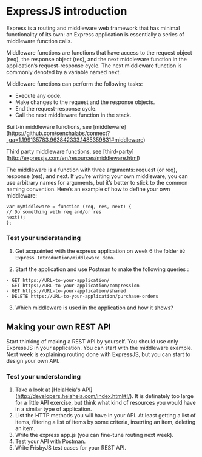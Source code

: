 # ExpressJS introduction

Express is a routing and middleware web framework that has minimal functionality of its own: an Express application is essentially a series of middleware function calls.

Middleware functions are functions that have access to the request object (req), the response object (res), and the next middleware function in the application’s request-response cycle. The next middleware function is commonly denoted by a variable named next.

Middleware functions can perform the following tasks:

- Execute any code.
- Make changes to the request and the response objects.
- End the request-response cycle.
- Call the next middleware function in the stack.

Built-in middleware functions, see 
[middleware]
(https://github.com/senchalabs/connect?_ga=1.199135783.963842333.1485359831#middleware)

Third party middleware functions, see [third-party]
(http://expressjs.com/en/resources/middleware.html)

The middleware is a function with three arguments: request (or req),
response (res), and next. If you’re writing your own middleware, you can use arbitrary
names for arguments, but it’s better to stick to the common naming convention. Here’s an
example of how to define your own middleware:
```
var myMiddleware = function (req, res, next) {
// Do something with req and/or res
next();
};
```

### Test your understanding

1.  Get acquainted with the express application on week 6 the folder `02  Express Introduction/middleware demo`.

2. Start the application and use Postman to make the following queries :
```
- GET https://URL-to-your-application/
- GET https://URL-to-your-application/compression
- GET https://URL-to-your-application/shared
- DELETE https://URL-to-your-application/purchase-orders
```
3. Which middleware is used in the application and how it shows?

## Making your own REST API

Start thinking of making a REST API by yourself. You should use only ExpressJS in your application. You can start with the middleware example. Next week is explaining routing done with ExpressJS, but you can start to design your own API.

### Test your understanding

1. Take a look at [HeiaHeia's API] (http://developers.heiaheia.com/index.html#!/). It is definately too large for a little API exercise, but think what kind of resources you would have in a similar type of application.
2. List the HTTP methods you will have in your API. At least getting a list of items, filtering a list of items by some criteria, inserting an item, deleting an item.
3. Write the express app.js (you can fine-tune routing next week).
4. Test your API with Postman.
5. Write FrisbyJS test cases for your REST API.
